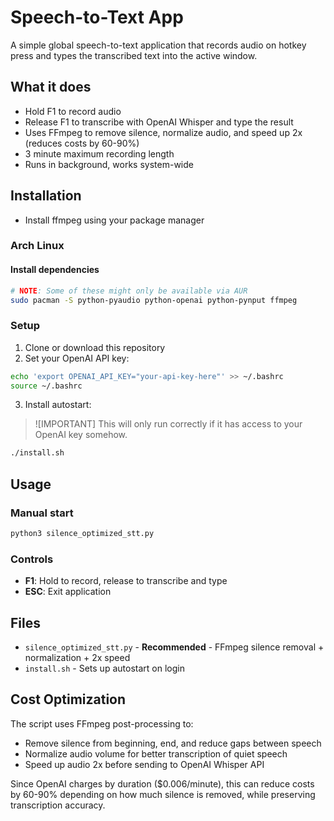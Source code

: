 # Speech-to-Text App

A simple global speech-to-text application that records audio on hotkey press and types the transcribed text into the active window.

## What it does

- Hold F1 to record audio
- Release F1 to transcribe with OpenAI Whisper and type the result
- Uses FFmpeg to remove silence, normalize audio, and speed up 2x (reduces costs by 60-90%)
- 3 minute maximum recording length
- Runs in background, works system-wide

## Installation 
- Install ffmpeg using your package manager

### Arch Linux

#### Install dependencies

```bash
# NOTE: Some of these might only be available via AUR
sudo pacman -S python-pyaudio python-openai python-pynput ffmpeg
```

### Setup
1. Clone or download this repository
2. Set your OpenAI API key:
```bash
echo 'export OPENAI_API_KEY="your-api-key-here"' >> ~/.bashrc
source ~/.bashrc
```
3. Install autostart:

> ![IMPORTANT]
> This will only run correctly if it has access to your OpenAI key somehow.

```bash
./install.sh
```


## Usage

### Manual start
```bash
python3 silence_optimized_stt.py
```

### Controls
- **F1**: Hold to record, release to transcribe and type
- **ESC**: Exit application

## Files

- `silence_optimized_stt.py` - **Recommended** - FFmpeg silence removal + normalization + 2x speed
- `install.sh` - Sets up autostart on login

## Cost Optimization

The script uses FFmpeg post-processing to:
- Remove silence from beginning, end, and reduce gaps between speech
- Normalize audio volume for better transcription of quiet speech
- Speed up audio 2x before sending to OpenAI Whisper API

Since OpenAI charges by duration ($0.006/minute), this can reduce costs by 60-90% depending on how much silence is removed, while preserving transcription accuracy.
